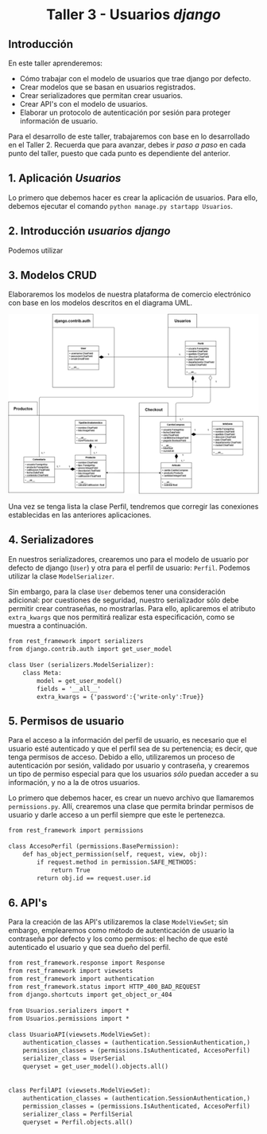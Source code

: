 <div align="center">
    <h1>Taller 3 - Usuarios <i>django</i></h1>
</div>

## Introducción

En este taller aprenderemos:

* Cómo trabajar con el modelo de usuarios que trae django por defecto.
* Crear modelos que se basan en usuarios registrados.
* Crear serializadores que permitan crear usuarios.
* Crear API's con el modelo de usuarios.
* Elaborar un protocolo de autenticación por sesión para proteger información de usuario.

Para el desarrollo de este taller, trabajaremos con base en lo desarrollado en el Taller 2. Recuerda que para avanzar, debes ir _paso a paso_ en cada punto del taller, puesto que cada punto es dependiente del anterior.

## 1. Aplicación _Usuarios_

Lo primero que debemos hacer es crear la aplicación de usuarios. Para ello, debemos ejecutar el comando `python manage.py startapp Usuarios`.

## 2. Introducción _usuarios django_

Podemos utilizar 

## 3. Modelos CRUD

Elaboraremos los modelos de nuestra plataforma de comercio electrónico con base en los modelos descritos en el diagrama UML.

![CRUD](./Images/UML_CRUD.png)

Una vez se tenga lista la clase Perfil, tendremos que corregir las conexiones establecidas en las anteriores aplicaciones.

## 4. Serializadores

En nuestros serializadores, crearemos uno para el modelo de usuario por defecto de django (`User`) y otra para el perfil de usuario: `Perfil`. Podemos utilizar la clase `ModelSerializer`. 

Sin embargo, para la clase `User` debemos tener una consideración adicional: por cuestiones de seguridad, nuestro serializador sólo debe permitir crear contraseñas, no mostrarlas. Para ello, aplicaremos el atributo `extra_kwargs` que nos permitirá realizar esta especificación, como se muestra a continuación.

```
from rest_framework import serializers
from django.contrib.auth import get_user_model

class User (serializers.ModelSerializer):
    class Meta:
        model = get_user_model()
        fields = '__all__'
        extra_kwargs = {'password':{'write-only':True}}
```

## 5. Permisos de usuario

Para el acceso a la información del perfil de usuario, es necesario que el usuario esté autenticado y que el perfil sea de su pertenencia; es decir, que tenga permisos de acceso. Debido a ello, utilizaremos un proceso de autenticación por sesión, validado por usuario y contraseña, y crearemos un tipo de permiso especial para que los usuarios _sólo_ puedan acceder a su información, y no a la de otros usuarios. 

Lo primero que debemos hacer, es crear un nuevo archivo que llamaremos `permissions.py`. Allí, crearemos una clase que permita brindar permisos de usuario y darle acceso a un perfil siempre que este le pertenezca.

```
from rest_framework import permissions

class AccesoPerfil (permissions.BasePermission):
    def has_object_permission(self, request, view, obj):
        if request.method in permission.SAFE_METHODS:
            return True
        return obj.id == request.user.id
```

## 6. API's

Para la creación de las API's utilizaremos la clase `ModelViewSet`; sin embargo, emplearemos como método de autenticación de usuario la contraseña por defecto y los como permisos: el hecho de que esté autenticado el usuario y que sea dueño del perfil.


```
from rest_framework.response import Response
from rest_framework import viewsets
from rest_framework import authentication
from rest_framework.status import HTTP_400_BAD_REQUEST
from django.shortcuts import get_object_or_404

from Usuarios.serializers import *
from Usuarios.permissions import *

class UsuarioAPI(viewsets.ModelViewSet):
    authentication_classes = (authentication.SessionAuthentication,)
    permission_classes = (permissions.IsAuthenticated, AccesoPerfil)
    serializer_class = UserSerial
    queryset = get_user_model().objects.all()


class PerfilAPI (viewsets.ModelViewSet):
    authentication_classes = (authentication.SessionAuthentication,)
    permission_classes = (permissions.IsAuthenticated, AccesoPerfil)
    serializer_class = PerfilSerial
    queryset = Perfil.objects.all()
```



